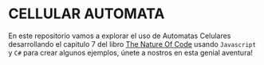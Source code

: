 # CELLULAR AUTOMATA

En este repositorio vamos a explorar el uso de Automatas Celulares desarrollando el capitulo 7 del libro [The Nature Of Code](http://natureofcode.com) usando `Javascript` y `C#` para crear algunos ejemplos, únete a nostros en esta genial aventura!
